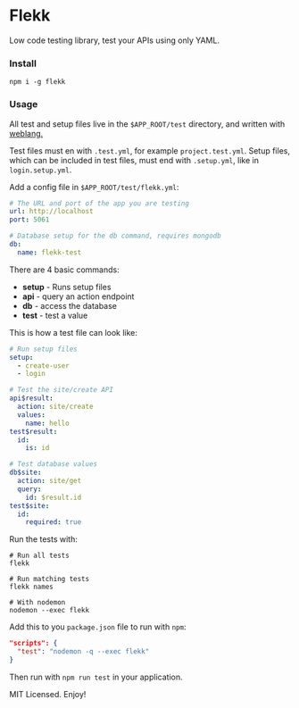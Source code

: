 # Flekk

Low code testing library, test your APIs using only YAML.

### Install

```
npm i -g flekk
```

### Usage

All test and setup files live in the `$APP_ROOT/test` directory, and written with [weblang.](https://github.com/eldoy/weblang)

Test files must en with `.test.yml`, for example `project.test.yml`. Setup files, which can be included in test files, must end with `.setup.yml`, like in `login.setup.yml`.

Add a config file in `$APP_ROOT/test/flekk.yml`:
```yml
# The URL and port of the app you are testing
url: http://localhost
port: 5061

# Database setup for the db command, requires mongodb
db:
  name: flekk-test
```

There are 4 basic commands:

* __setup__ - Runs setup files
* __api__   - query an action endpoint
* __db__    - access the database
* __test__  - test a value

This is how a test file can look like:

```yml
# Run setup files
setup:
  - create-user
  - login

# Test the site/create API
api$result:
  action: site/create
  values:
    name: hello
test$result:
  id:
    is: id

# Test database values
db$site:
  action: site/get
  query:
    id: $result.id
test$site:
  id:
    required: true
```

Run the tests with:
```
# Run all tests
flekk

# Run matching tests
flekk names

# With nodemon
nodemon --exec flekk
```

Add this to you `package.json` file to run with `npm`:
```json
"scripts": {
  "test": "nodemon -q --exec flekk"
}
```
Then run with `npm run test` in your application.

MIT Licensed. Enjoy!
